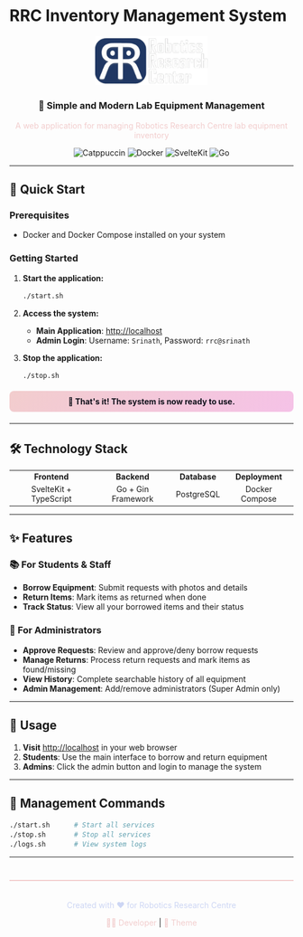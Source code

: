 # RRC Inventory Management System

<div align="center">
  <img src="rrc_logo.png" alt="RRC Logo" width="200"/>
</div>

<div align="center">
  <h3>🎯 Simple and Modern Lab Equipment Management</h3>
  <p style="color: #f2cdcd;">A web application for managing Robotics Research Centre lab equipment inventory</p>
</div>

<div align="center">
  
![Catppuccin](https://img.shields.io/badge/catppuccin-mocha-f2cdcd?style=for-the-badge&logo=catppuccin&logoColor=white)
![Docker](https://img.shields.io/badge/docker-ready-f2cdcd?style=for-the-badge&logo=docker&logoColor=white)
![SvelteKit](https://img.shields.io/badge/sveltekit-frontend-f2cdcd?style=for-the-badge&logo=svelte&logoColor=white)
![Go](https://img.shields.io/badge/go-backend-f2cdcd?style=for-the-badge&logo=go&logoColor=white)

</div>

---

## 🚀 Quick Start

### Prerequisites
- Docker and Docker Compose installed on your system

### Getting Started

1. **Start the application:**
   ```bash
   ./start.sh
   ```

2. **Access the system:**
   - **Main Application**: [http://localhost](http://localhost)
   - **Admin Login**: Username: `Srinath`, Password: `rrc@srinath`

3. **Stop the application:**
   ```bash
   ./stop.sh
   ```

<div align="center" style="background: linear-gradient(135deg, #f2cdcd, #f5c2e7); color: #11111b; padding: 10px; border-radius: 8px; margin: 20px 0;">
  <strong>🎉 That's it! The system is now ready to use.</strong>
</div>

---

## 🛠️ Technology Stack

<table align="center">
<tr>
<td align="center"><strong>Frontend</strong></td>
<td align="center"><strong>Backend</strong></td>
<td align="center"><strong>Database</strong></td>
<td align="center"><strong>Deployment</strong></td>
</tr>
<tr>
<td align="center">SvelteKit + TypeScript</td>
<td align="center">Go + Gin Framework</td>
<td align="center">PostgreSQL</td>
<td align="center">Docker Compose</td>
</tr>
</table>

---

## ✨ Features

### 📚 For Students & Staff
- **Borrow Equipment**: Submit requests with photos and details
- **Return Items**: Mark items as returned when done
- **Track Status**: View all your borrowed items and their status

### 👑 For Administrators
- **Approve Requests**: Review and approve/deny borrow requests
- **Manage Returns**: Process return requests and mark items as found/missing
- **View History**: Complete searchable history of all equipment
- **Admin Management**: Add/remove administrators (Super Admin only)

---

## 📖 Usage

1. **Visit** [http://localhost](http://localhost) in your web browser
2. **Students**: Use the main interface to borrow and return equipment
3. **Admins**: Click the admin button and login to manage the system

---

## 🔧 Management Commands

```bash
./start.sh      # Start all services
./stop.sh       # Stop all services  
./logs.sh       # View system logs
```

---

<div align="center" style="border-top: 2px solid #f2cdcd; padding-top: 20px; margin-top: 40px;">
  <p style="color: #cdd6f4;">Created with ❤️ for Robotics Research Centre</p>
  <p>
    <a href="https://github.com/Srindot" style="color: #f2cdcd; text-decoration: none;">👨‍💻 Developer</a> | 
    <a href="https://github.com/catppuccin/catppuccin" style="color: #f2cdcd; text-decoration: none;">🎨 Theme</a>
  </p>
</div>
